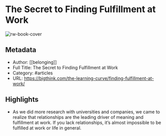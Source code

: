 # The Secret to Finding Fulfillment at Work

![rw-book-cover](https://readwise-assets.s3.amazonaws.com/static/images/article4.6bc1851654a0.png)

## Metadata
- Author: [[belonging]]
- Full Title: The Secret to Finding Fulfillment at Work
- Category: #articles
- URL: https://bigthink.com/the-learning-curve/finding-fulfillment-at-work/

## Highlights
- As we did more research with universities and companies, we came to realize that relationships are the leading driver of meaning and fulfillment at work. If you lack relationships, it’s almost impossible to be fulfilled at work or life in general.
